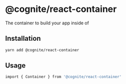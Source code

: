 # @cognite/react-container

The container to build your app inside of

## Installation

```sh
yarn add @cognite/react-container
```

## Usage

```sh
import { Container } from '@cognite/react-container'
```
